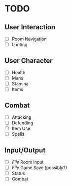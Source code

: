 TODO
============
User Interaction
----------------
- [ ] Room Navigation
- [ ] Looting

User Character
----------------
- [ ] Health
- [ ] Mana
- [ ] Stamina
- [ ] Items

Combat 
----------------
- [ ] Attacking
- [ ] Defending
- [ ] Item Use
- [ ] Spells

Input/Output
----------------
- [ ] _File_ Room Input
- [ ] _File_ Game Save (possibly?)
- [ ] Status
- [ ] Combat
